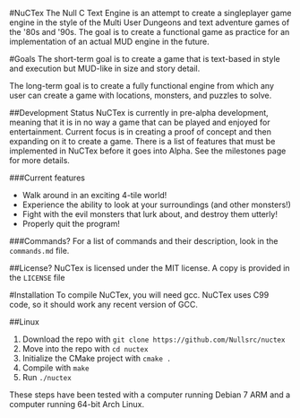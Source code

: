 #NuCTex
The Null C Text Engine is an attempt to create a singleplayer game engine in the
style of the Multi User Dungeons and text adventure games of the '80s and '90s.
The goal is to create a functional game as practice for an implementation of an
actual MUD engine in the future.

#Goals
The short-term goal is to create a game that is text-based in style and
execution but MUD-like in size and story detail.

The long-term goal is to create a fully functional engine from which any user
can create a game with locations, monsters, and puzzles to solve.

##Development Status
NuCTex is currently in pre-alpha development, meaning that it is in no way a
game that can be played and enjoyed for entertainment. Current focus is in
creating a proof of concept and then expanding on it to create a game. There
is a list of features that must be implemented in NuCTex before it goes into
Alpha. See the milestones page for more details.

###Current features
* Walk around in an exciting 4-tile world!
* Experience the ability to look at your surroundings (and other monsters!)
* Fight with the evil monsters that lurk about, and destroy them utterly!
* Properly quit the program!

###Commands?
For a list of commands and their description, look in the `commands.md` file.

##License?
NuCTex is licensed under the MIT license. A copy is provided in the `LICENSE`
file

#Installation
To compile NuCTex, you will need gcc. NuCTex uses C99 code, so it should work
any recent version of GCC.

##Linux
1. Download the repo with `git clone https://github.com/Nullsrc/nuctex`
2. Move into the repo with `cd nuctex`
3. Initialize the CMake project with `cmake .`
4. Compile with `make`
5. Run `./nuctex`

These steps have been tested with a computer running Debian 7 ARM and a computer
running 64-bit Arch Linux.
